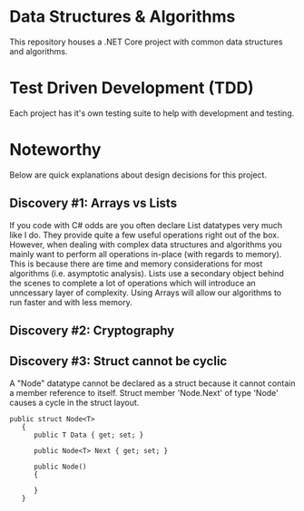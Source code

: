 # Data Structures & Algorithms

This repository houses a .NET Core project with common data structures and algorithms. 

# Test Driven Development (TDD)

Each project has it's own testing suite to help with development and testing. 

# Noteworthy
Below are quick explanations about design decisions for this project.

## Discovery #1: Arrays vs Lists
If you code with C# odds are you often declare List datatypes very much like I do. They provide quite a few useful operations right out of the box. However, when dealing with complex data structures and algorithms you mainly want to perform all operations in-place (with regards to memory). This is because there are time and memory considerations for most algorithms (i.e. asymptotic analysis). Lists use a secondary object behind the scenes to complete a lot of operations which will introduce an unncessary layer of complexity. Using Arrays will allow our algorithms to run faster and with less memory.

## Discovery #2: Cryptography


## Discovery #3: Struct cannot be cyclic
A "Node" datatype cannot be declared as a struct because it cannot contain a member reference to itself. Struct member 'Node<T>.Next' of type 'Node<T>' causes a cycle in the struct layout.
```
public struct Node<T>
   {
      public T Data { get; set; }

      public Node<T> Next { get; set; }

      public Node()
      {

      }
   }
```


